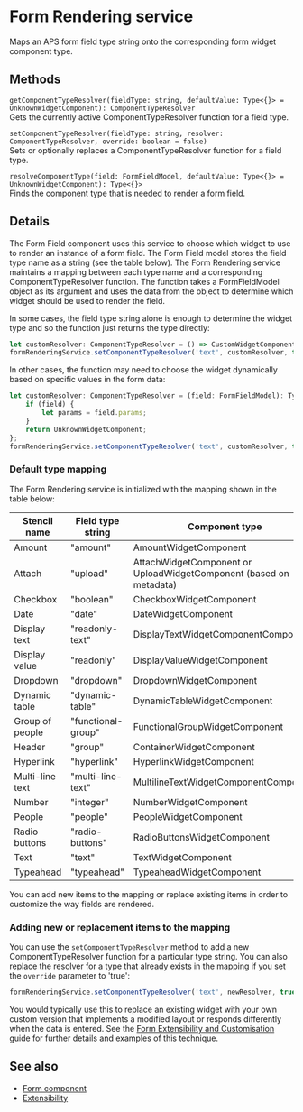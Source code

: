 # Form Rendering service

Maps an APS form field type string onto the corresponding form widget component type.

## Methods

`getComponentTypeResolver(fieldType: string, defaultValue: Type<{}> = UnknownWidgetComponent): ComponentTypeResolver`<br/>
Gets the currently active ComponentTypeResolver function for a field type.

`setComponentTypeResolver(fieldType: string, resolver: ComponentTypeResolver, override: boolean = false)`<br/>
Sets or optionally replaces a ComponentTypeResolver function for a field type.

`resolveComponentType(field: FormFieldModel, defaultValue: Type<{}> = UnknownWidgetComponent): Type<{}>`<br/>
Finds the component type that is needed to render a form field.

## Details

The Form Field component uses this service to choose which widget to use to render an instance of a
form field. The Form Field model stores the field type name as a string (see the table below).
The Form Rendering service maintains a mapping between each type name and
a corresponding ComponentTypeResolver function. The function takes a FormFieldModel object as its argument and
uses the data from the object to determine which widget should be used to render the field.

In some cases, the field type string alone is enough to determine the widget type and so the function
just returns the type directly:

```ts
let customResolver: ComponentTypeResolver = () => CustomWidgetComponent;
formRenderingService.setComponentTypeResolver('text', customResolver, true);
```

In other cases, the function may need to choose the widget dynamically based on
specific values in the form data:

```ts
let customResolver: ComponentTypeResolver = (field: FormFieldModel): Type<{}> => {
    if (field) {
        let params = field.params;
    }
    return UnknownWidgetComponent;
};
formRenderingService.setComponentTypeResolver('text', customResolver, true);
```

### Default type mapping

The Form Rendering service is initialized with the mapping shown in the table below:

| Stencil name | Field type string | Component type |
|---|---|---|
| Amount | "amount" | AmountWidgetComponent |
| Attach | "upload" | AttachWidgetComponent or UploadWidgetComponent (based on metadata) |
| Checkbox | "boolean" | CheckboxWidgetComponent |
| Date | "date" | DateWidgetComponent |
| Display text | "readonly-text" | DisplayTextWidgetComponentComponent |
| Display value | "readonly" | DisplayValueWidgetComponent |
| Dropdown | "dropdown" | DropdownWidgetComponent |
| Dynamic table | "dynamic-table" | DynamicTableWidgetComponent |
| Group of people | "functional-group" | FunctionalGroupWidgetComponent |
| Header | "group" | ContainerWidgetComponent |
| Hyperlink | "hyperlink" | HyperlinkWidgetComponent |
| Multi-line text | "multi-line-text" | MultilineTextWidgetComponentComponent |
| Number | "integer" | NumberWidgetComponent |
| People | "people" | PeopleWidgetComponent |
| Radio buttons | "radio-buttons" | RadioButtonsWidgetComponent |
| Text | "text" | TextWidgetComponent |
| Typeahead | "typeahead" | TypeaheadWidgetComponent |

You can add new items to the mapping or replace existing items in order to customize the way
fields are rendered.

### Adding new or replacement items to the mapping

You can use the `setComponentTypeResolver` method to add a new ComponentTypeResolver function for a
particular type string. You can also replace the resolver for a type that already exists in the mapping
if you set the `override` parameter to 'true':

```ts
formRenderingService.setComponentTypeResolver('text', newResolver, true);
```

You would typically use this to replace an existing widget with your own custom version that
implements a modified layout or responds differently when the data is entered. See the
[Form Extensibility and Customisation](extensibility.md) guide for further details and examples
of this technique.

<!-- Don't edit the See also section. Edit seeAlsoGraph.json and run config/generateSeeAlso.js -->
<!-- seealso start -->
## See also

- [Form component](form.component.md)
- [Extensibility](extensibility.md)
<!-- seealso end -->



